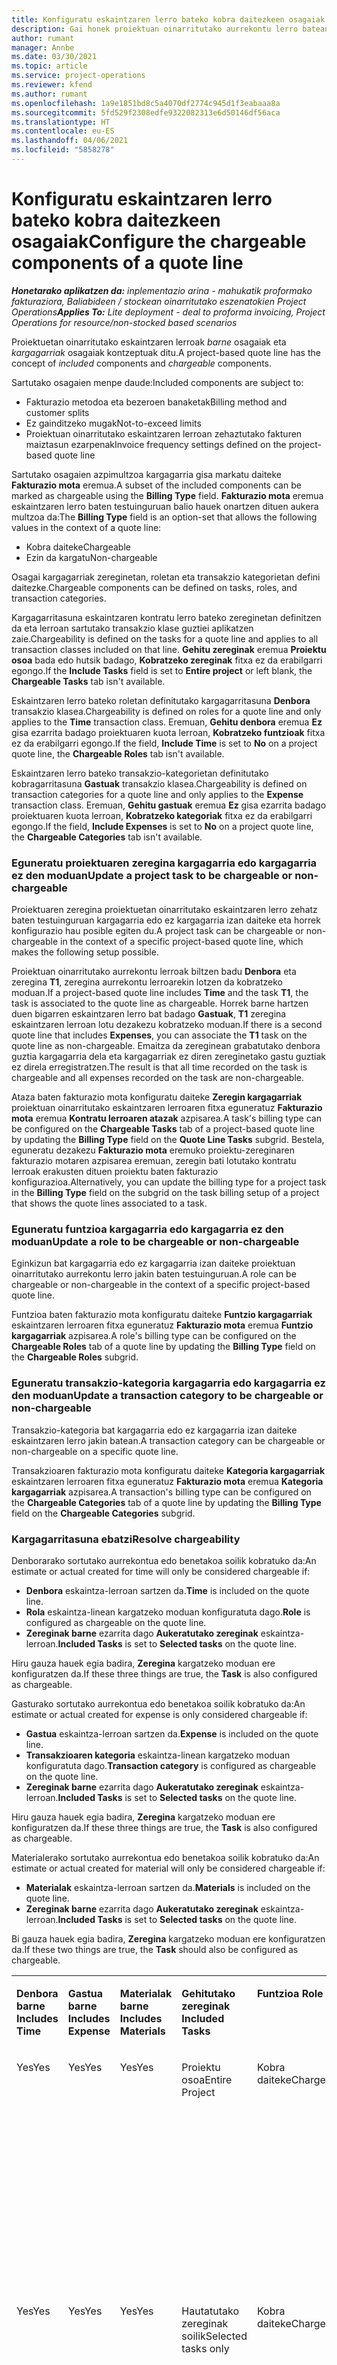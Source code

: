 ```yaml
---
title: Konfiguratu eskaintzaren lerro bateko kobra daitezkeen osagaiak
description: Gai honek proiektuan oinarritutako aurrekontu lerro batean kargagarriak eta kargagarriak ez diren osagaiak konfiguratzeari buruzko informazioa eskaintzen du.
author: rumant
manager: Annbe
ms.date: 03/30/2021
ms.topic: article
ms.service: project-operations
ms.reviewer: kfend
ms.author: rumant
ms.openlocfilehash: 1a9e1851bd8c5a4070df2774c945d1f3eabaaa8a
ms.sourcegitcommit: 5fd529f2308edfe9322082313e6d50146df56aca
ms.translationtype: HT
ms.contentlocale: eu-ES
ms.lasthandoff: 04/06/2021
ms.locfileid: "5858278"
---
```

# <a name="configure-the-chargeable-components-of-a-quote-line"></a><span data-ttu-id="e1ec6-103">Konfiguratu eskaintzaren lerro bateko kobra daitezkeen osagaiak</span><span class="sxs-lookup"><span data-stu-id="e1ec6-103">Configure the chargeable components of a quote line</span></span> 

<span data-ttu-id="e1ec6-104">_**Honetarako aplikatzen da:** inplementazio arina - mahukatik proformako fakturaziora, Baliabideen / stockean oinarritutako eszenatokien Project Operations_</span><span class="sxs-lookup"><span data-stu-id="e1ec6-104">_**Applies To:** Lite deployment - deal to proforma invoicing, Project Operations for resource/non-stocked based scenarios_</span></span>

<span data-ttu-id="e1ec6-105">Proiektuetan oinarritutako eskaintzaren lerroak *barne* osagaiak eta *kargagarriak* osagaiak kontzeptuak ditu.</span><span class="sxs-lookup"><span data-stu-id="e1ec6-105">A project-based quote line has the concept of *included* components and *chargeable* components.</span></span>

<span data-ttu-id="e1ec6-106">Sartutako osagaien menpe daude:</span><span class="sxs-lookup"><span data-stu-id="e1ec6-106">Included components are subject to:</span></span>

  - <span data-ttu-id="e1ec6-107">Fakturazio metodoa eta bezeroen banaketak</span><span class="sxs-lookup"><span data-stu-id="e1ec6-107">Billing method and customer splits</span></span>
  - <span data-ttu-id="e1ec6-108">Ez gainditzeko mugak</span><span class="sxs-lookup"><span data-stu-id="e1ec6-108">Not-to-exceed limits</span></span> 
  - <span data-ttu-id="e1ec6-109">Proiektuan oinarritutako eskaintzaren lerroan zehaztutako fakturen maiztasun ezarpenak</span><span class="sxs-lookup"><span data-stu-id="e1ec6-109">Invoice frequency settings defined on the project-based quote line</span></span>

<span data-ttu-id="e1ec6-110">Sartutako osagaien azpimultzoa kargagarria gisa markatu daiteke **Fakturazio mota** eremua.</span><span class="sxs-lookup"><span data-stu-id="e1ec6-110">A subset of the included components can be marked as chargeable using the **Billing Type** field.</span></span> <span data-ttu-id="e1ec6-111">**Fakturazio mota** eremua eskaintzaren lerro baten testuinguruan balio hauek onartzen dituen aukera multzoa da:</span><span class="sxs-lookup"><span data-stu-id="e1ec6-111">The **Billing Type** field is an option-set that allows the following values in the context of a quote line:</span></span>

  - <span data-ttu-id="e1ec6-112">Kobra daiteke</span><span class="sxs-lookup"><span data-stu-id="e1ec6-112">Chargeable</span></span>
  - <span data-ttu-id="e1ec6-113">Ezin da kargatu</span><span class="sxs-lookup"><span data-stu-id="e1ec6-113">Non-chargeable</span></span>

<span data-ttu-id="e1ec6-114">Osagai kargagarriak zereginetan, roletan eta transakzio kategorietan defini daitezke.</span><span class="sxs-lookup"><span data-stu-id="e1ec6-114">Chargeable components can be defined on tasks, roles, and transaction categories.</span></span>

<span data-ttu-id="e1ec6-115">Kargagarritasuna eskaintzaren kontratu lerro bateko zereginetan definitzen da eta lerroan sartutako transakzio klase guztiei aplikatzen zaie.</span><span class="sxs-lookup"><span data-stu-id="e1ec6-115">Chargeability is defined on the tasks for a quote line and applies to all transaction classes included on that line.</span></span> <span data-ttu-id="e1ec6-116">**Gehitu zereginak** eremua **Proiektu osoa** bada edo hutsik badago, **Kobratzeko zereginak** fitxa ez da erabilgarri egongo.</span><span class="sxs-lookup"><span data-stu-id="e1ec6-116">If the **Include Tasks** field is set to **Entire project** or left blank, the **Chargeable Tasks** tab isn't available.</span></span>

<span data-ttu-id="e1ec6-117">Eskaintzaren lerro bateko roletan definitutako kargagarritasuna **Denbora** transakzio klasea.</span><span class="sxs-lookup"><span data-stu-id="e1ec6-117">Chargeability is defined on roles for a quote line and only applies to the **Time** transaction class.</span></span> <span data-ttu-id="e1ec6-118">Eremuan, **Gehitu denbora** eremua **Ez** gisa ezarrita badago proiektuaren kuota lerroan, **Kobratzeko funtzioak** fitxa ez da erabilgarri egongo.</span><span class="sxs-lookup"><span data-stu-id="e1ec6-118">If the field, **Include Time** is set to **No** on a project quote line, the **Chargeable Roles** tab isn't available.</span></span>

<span data-ttu-id="e1ec6-119">Eskaintzaren lerro bateko transakzio-kategorietan definitutako kobragarritasuna **Gastuak** transakzio klasea.</span><span class="sxs-lookup"><span data-stu-id="e1ec6-119">Chargeability is defined on transaction categories for a  quote line and only applies to the **Expense** transaction class.</span></span> <span data-ttu-id="e1ec6-120">Eremuan, **Gehitu gastuak** eremua **Ez** gisa ezarrita badago proiektuaren kuota lerroan, **Kobratzeko kategoriak** fitxa ez da erabilgarri egongo.</span><span class="sxs-lookup"><span data-stu-id="e1ec6-120">If the field, **Include Expenses** is set to **No** on a project quote line, the **Chargeable Categories** tab isn't available.</span></span>

### <a name="update-a-project-task-to-be-chargeable-or-non-chargeable"></a><span data-ttu-id="e1ec6-121">Eguneratu proiektuaren zeregina kargagarria edo kargagarria ez den moduan</span><span class="sxs-lookup"><span data-stu-id="e1ec6-121">Update a project task to be chargeable or non-chargeable</span></span>

<span data-ttu-id="e1ec6-122">Proiektuaren zeregina proiektuetan oinarritutako eskaintzaren lerro zehatz baten testuinguruan kargagarria edo ez kargagarria izan daiteke eta horrek konfigurazio hau posible egiten du.</span><span class="sxs-lookup"><span data-stu-id="e1ec6-122">A project task can be chargeable or non-chargeable in the context of a specific project-based quote line, which makes the following setup possible.</span></span>

<span data-ttu-id="e1ec6-123">Proiektuan oinarritutako aurrekontu lerroak biltzen badu **Denbora** eta zeregina **T1**, zeregina aurrekontu lerroarekin lotzen da kobratzeko moduan.</span><span class="sxs-lookup"><span data-stu-id="e1ec6-123">If a project-based quote line includes **Time** and the task **T1**, the task is associated to the quote line as chargeable.</span></span> <span data-ttu-id="e1ec6-124">Horrek barne hartzen duen bigarren eskaintzaren lerro bat badago **Gastuak**, **T1** zeregina eskaintzaren lerroan lotu dezakezu kobratzeko moduan.</span><span class="sxs-lookup"><span data-stu-id="e1ec6-124">If there is a second quote line that includes **Expenses**, you can associate the **T1** task on the quote line as non-chargeable.</span></span> <span data-ttu-id="e1ec6-125">Emaitza da zereginean grabatutako denbora guztia kargagarria dela eta kargagarriak ez diren zereginetako gastu guztiak ez direla erregistratzen.</span><span class="sxs-lookup"><span data-stu-id="e1ec6-125">The result is that all time recorded on the task is chargeable and all expenses recorded on the task are non-chargeable.</span></span>

<span data-ttu-id="e1ec6-126">Ataza baten fakturazio mota konfiguratu daiteke **Zeregin kargagarriak** proiektuan oinarritutako eskaintzaren lerroaren fitxa eguneratuz **Fakturazio mota** eremua **Kontratu lerroaren atazak** azpisarea.</span><span class="sxs-lookup"><span data-stu-id="e1ec6-126">A task's billing type can be configured on the **Chargeable Tasks** tab of a project-based quote line by updating the **Billing Type** field on the **Quote Line Tasks** subgrid.</span></span> <span data-ttu-id="e1ec6-127">Bestela, eguneratu dezakezu **Fakturazio mota** eremuko proiektu-zereginaren fakturazio motaren azpisarea eremuan, zeregin bati lotutako kontratu lerroak erakusten dituen proiektu baten fakturazio konfigurazioa.</span><span class="sxs-lookup"><span data-stu-id="e1ec6-127">Alternatively, you can update the billing type for a project task in the **Billing Type** field on the subgrid on the task billing setup of a project that shows the quote lines associated to a task.</span></span>

### <a name="update-a-role-to-be-chargeable-or-non-chargeable"></a><span data-ttu-id="e1ec6-128">Eguneratu funtzioa kargagarria edo kargagarria ez den moduan</span><span class="sxs-lookup"><span data-stu-id="e1ec6-128">Update a role to be chargeable or non-chargeable</span></span>

<span data-ttu-id="e1ec6-129">Eginkizun bat kargagarria edo ez kargagarria izan daiteke proiektuan oinarritutako aurrekontu lerro jakin baten testuinguruan.</span><span class="sxs-lookup"><span data-stu-id="e1ec6-129">A role can be chargeable or non-chargeable in the context of a specific project-based quote line.</span></span>

<span data-ttu-id="e1ec6-130">Funtzioa baten fakturazio mota konfiguratu daiteke **Funtzio kargagarriak** eskaintzaren lerroaren fitxa eguneratuz **Fakturazio mota** eremua **Funtzio kargagarriak** azpisarea.</span><span class="sxs-lookup"><span data-stu-id="e1ec6-130">A role's billing type can be configured on the **Chargeable Roles** tab of a quote line by updating the **Billing Type** field on the **Chargeable Roles** subgrid.</span></span>

### <a name="update-a-transaction-category-to-be-chargeable-or-non-chargeable"></a><span data-ttu-id="e1ec6-131">Eguneratu transakzio-kategoria kargagarria edo kargagarria ez den moduan</span><span class="sxs-lookup"><span data-stu-id="e1ec6-131">Update a transaction category to be chargeable or non-chargeable</span></span>

<span data-ttu-id="e1ec6-132">Transakzio-kategoria bat kargagarria edo ez kargagarria izan daiteke eskaintzaren lerro jakin batean.</span><span class="sxs-lookup"><span data-stu-id="e1ec6-132">A transaction category can be chargeable or non-chargeable on a specific quote line.</span></span>

<span data-ttu-id="e1ec6-133">Transakzioaren fakturazio mota konfiguratu daiteke **Kategoria kargagarriak** eskaintzaren lerroaren fitxa eguneratuz **Fakturazio mota** eremua **Kategoria kargagarriak** azpisarea.</span><span class="sxs-lookup"><span data-stu-id="e1ec6-133">A transaction's billing type can be configured on the **Chargeable Categories** tab of a quote line by updating the **Billing Type** field on the **Chargeable Categories** subgrid.</span></span>

### <a name="resolve-chargeability"></a><span data-ttu-id="e1ec6-134">Kargagarritasuna ebatzi</span><span class="sxs-lookup"><span data-stu-id="e1ec6-134">Resolve chargeability</span></span>
<span data-ttu-id="e1ec6-135">Denborarako sortutako aurrekontua edo benetakoa soilik kobratuko da:</span><span class="sxs-lookup"><span data-stu-id="e1ec6-135">An estimate or actual created for time will only be considered chargeable if:</span></span>

   - <span data-ttu-id="e1ec6-136">**Denbora** eskaintza-lerroan sartzen da.</span><span class="sxs-lookup"><span data-stu-id="e1ec6-136">**Time** is included on the quote line.</span></span>
   - <span data-ttu-id="e1ec6-137">**Rola** eskaintza-linean kargatzeko moduan konfiguratuta dago.</span><span class="sxs-lookup"><span data-stu-id="e1ec6-137">**Role** is configured as chargeable on the quote line.</span></span>
   - <span data-ttu-id="e1ec6-138">**Zereginak barne** ezarrita dago **Aukeratutako zereginak** eskaintza-lerroan.</span><span class="sxs-lookup"><span data-stu-id="e1ec6-138">**Included Tasks** is set to **Selected tasks** on the quote line.</span></span> 

<span data-ttu-id="e1ec6-139">Hiru gauza hauek egia badira, **Zeregina** kargatzeko moduan ere konfiguratzen da.</span><span class="sxs-lookup"><span data-stu-id="e1ec6-139">If these three things are true, the **Task** is also configured as chargeable.</span></span> 

<span data-ttu-id="e1ec6-140">Gasturako sortutako aurrekontua edo benetakoa soilik kobratuko da:</span><span class="sxs-lookup"><span data-stu-id="e1ec6-140">An estimate or actual created for expense is only considered chargeable if:</span></span> 

   - <span data-ttu-id="e1ec6-141">**Gastua** eskaintza-lerroan sartzen da.</span><span class="sxs-lookup"><span data-stu-id="e1ec6-141">**Expense** is included on the quote line.</span></span>
   - <span data-ttu-id="e1ec6-142">**Transakzioaren kategoria** eskaintza-linean kargatzeko moduan konfiguratuta dago.</span><span class="sxs-lookup"><span data-stu-id="e1ec6-142">**Transaction category** is configured as chargeable on the quote line.</span></span>
   - <span data-ttu-id="e1ec6-143">**Zereginak barne** ezarrita dago **Aukeratutako zereginak** eskaintza-lerroan.</span><span class="sxs-lookup"><span data-stu-id="e1ec6-143">**Included Tasks** is set to **Selected tasks** on the quote line.</span></span>

<span data-ttu-id="e1ec6-144">Hiru gauza hauek egia badira, **Zeregina** kargatzeko moduan ere konfiguratzen da.</span><span class="sxs-lookup"><span data-stu-id="e1ec6-144">If these three things are true, the **Task** is also configured as chargeable.</span></span> 

<span data-ttu-id="e1ec6-145">Materialerako sortutako aurrekontua edo benetakoa soilik kobratuko da:</span><span class="sxs-lookup"><span data-stu-id="e1ec6-145">An estimate or actual created for material will only be considered chargeable if:</span></span>

   - <span data-ttu-id="e1ec6-146">**Materialak** eskaintza-lerroan sartzen da.</span><span class="sxs-lookup"><span data-stu-id="e1ec6-146">**Materials** is included on the quote line.</span></span>
   - <span data-ttu-id="e1ec6-147">**Zereginak barne** ezarrita dago **Aukeratutako zereginak** eskaintza-lerroan.</span><span class="sxs-lookup"><span data-stu-id="e1ec6-147">**Included Tasks** is set to **Selected tasks** on the quote line.</span></span>

<span data-ttu-id="e1ec6-148">Bi gauza hauek egia badira, **Zeregina** kargatzeko moduan ere konfiguratzen da.</span><span class="sxs-lookup"><span data-stu-id="e1ec6-148">If these two things are true, the **Task** should also be configured as chargeable.</span></span> 


<table border="0" cellspacing="0" cellpadding="0">
    <tbody>
        <tr>
            <td width="70" valign="top">
                <p><span data-ttu-id="e1ec6-149">
                    <strong>Denbora barne</strong>
                </span><span class="sxs-lookup"><span data-stu-id="e1ec6-149">
                    <strong>Includes Time</strong>
                </span></span></p>
            </td>
            <td width="78" valign="top">
                <p><span data-ttu-id="e1ec6-150">
                    <strong>Gastua barne</strong>
                    <strong></strong>
                </span><span class="sxs-lookup"><span data-stu-id="e1ec6-150">
                    <strong>Includes Expense</strong>
                    <strong></strong>
                </span></span></p>
            </td>
            <td width="63" valign="top">
                <p><span data-ttu-id="e1ec6-151">
                    <strong>Materialak barne</strong>
                    <strong></strong>
                </span><span class="sxs-lookup"><span data-stu-id="e1ec6-151">
                    <strong>Includes Materials</strong>
                    <strong></strong>
                </span></span></p>
            </td>
            <td width="75" valign="top">
                <p><span data-ttu-id="e1ec6-152">
                    <strong>Gehitutako zereginak</strong>
                    <strong></strong>
                </span><span class="sxs-lookup"><span data-stu-id="e1ec6-152">
                    <strong>Included Tasks</strong>
                    <strong></strong>
                </span></span></p>
            </td>
            <td width="65" valign="top">
                <p><span data-ttu-id="e1ec6-153">
                    <strong>Funtzioa</strong>
                    <strong></strong>
                </span><span class="sxs-lookup"><span data-stu-id="e1ec6-153">
                    <strong>Role</strong>
                    <strong></strong>
                </span></span></p>
            </td>
            <td width="70" valign="top">
                <p><span data-ttu-id="e1ec6-154">
                    <strong>Kategoria</strong>
                    <strong></strong>
                </span><span class="sxs-lookup"><span data-stu-id="e1ec6-154">
                    <strong>Category</strong>
                    <strong></strong>
                </span></span></p>
            </td>
            <td width="65" valign="top">
                <p><span data-ttu-id="e1ec6-155">
                    <strong>Ataza</strong>
                    <strong></strong>
                </span><span class="sxs-lookup"><span data-stu-id="e1ec6-155">
                    <strong>Task</strong>
                    <strong></strong>
                </span></span></p>
            </td>
            <td width="350" valign="top">
                <p><span data-ttu-id="e1ec6-156">
                    <strong>Kargagarritasunaren eragina</strong>
                </span><span class="sxs-lookup"><span data-stu-id="e1ec6-156">
                    <strong>Chargeability impact</strong>
                </span></span></p>
            </td>
        </tr>
        <tr>
            <td width="70" valign="top">
                <p>
<span data-ttu-id="e1ec6-157">Yes</span><span class="sxs-lookup"><span data-stu-id="e1ec6-157">Yes</span></span> </p>
            </td>
            <td width="78" valign="top">
                <p>
<span data-ttu-id="e1ec6-158">Yes</span><span class="sxs-lookup"><span data-stu-id="e1ec6-158">Yes</span></span> </p>
            </td>
            <td width="63" valign="top">
                <p>
<span data-ttu-id="e1ec6-159">Yes</span><span class="sxs-lookup"><span data-stu-id="e1ec6-159">Yes</span></span> </p>
            </td>
            <td width="75" valign="top">
                <p>
<span data-ttu-id="e1ec6-160">Proiektu osoa</span><span class="sxs-lookup"><span data-stu-id="e1ec6-160">Entire Project</span></span> </p>
            </td>
            <td width="65" valign="top">
                <p>
<span data-ttu-id="e1ec6-161">Kobra daiteke</span><span class="sxs-lookup"><span data-stu-id="e1ec6-161">Chargeable</span></span> </p>
            </td>
            <td width="70" valign="top">
                <p>
<span data-ttu-id="e1ec6-162">Kobra daiteke</span><span class="sxs-lookup"><span data-stu-id="e1ec6-162">Chargeable</span></span> </p>
            </td>
            <td width="65" valign="top">
                <p>
<span data-ttu-id="e1ec6-163">Ezin da ezarri</span><span class="sxs-lookup"><span data-stu-id="e1ec6-163">Cannot be set</span></span> </p>
            </td>
            <td width="350" valign="top">
                <p>
<span data-ttu-id="e1ec6-164">Fakturazioa denbora errealean: Kargagarria</span><span class="sxs-lookup"><span data-stu-id="e1ec6-164">Billing on a time actual: Chargeable</span></span> </p>
                <p>
<span data-ttu-id="e1ec6-165">Fakturazio mota benetako gastuan: Kargagarria</span><span class="sxs-lookup"><span data-stu-id="e1ec6-165">Billing type on expense actual: Chargeable</span></span> </p>
                <p>
<span data-ttu-id="e1ec6-166">Fakturazio mota benetako materialean: Kargagarria</span><span class="sxs-lookup"><span data-stu-id="e1ec6-166">Billing type on material actual: Chargeable</span></span> </p>
            </td>
        </tr>
        <tr>
            <td width="70" valign="top">
                <p>
<span data-ttu-id="e1ec6-167">Yes</span><span class="sxs-lookup"><span data-stu-id="e1ec6-167">Yes</span></span> </p>
            </td>
            <td width="78" valign="top">
                <p>
<span data-ttu-id="e1ec6-168">Yes</span><span class="sxs-lookup"><span data-stu-id="e1ec6-168">Yes</span></span> </p>
            </td>
            <td width="63" valign="top">
                <p>
<span data-ttu-id="e1ec6-169">Yes</span><span class="sxs-lookup"><span data-stu-id="e1ec6-169">Yes</span></span> </p>
            </td>
            <td width="75" valign="top">
                <p>
<span data-ttu-id="e1ec6-170">Hautatutako zereginak soilik</span><span class="sxs-lookup"><span data-stu-id="e1ec6-170">Selected tasks only</span></span> </p>
            </td>
            <td width="65" valign="top">
                <p>
<span data-ttu-id="e1ec6-171">Kobra daiteke</span><span class="sxs-lookup"><span data-stu-id="e1ec6-171">Chargeable</span></span> </p>
            </td>
            <td width="70" valign="top">
                <p>
<span data-ttu-id="e1ec6-172">Kobra daiteke</span><span class="sxs-lookup"><span data-stu-id="e1ec6-172">Chargeable</span></span> </p>
            </td>
            <td width="65" valign="top">
                <p>
<span data-ttu-id="e1ec6-173">Kobra daiteke</span><span class="sxs-lookup"><span data-stu-id="e1ec6-173">Chargeable</span></span> </p>
            </td>
            <td width="350" valign="top">
                <p>
<span data-ttu-id="e1ec6-174">Fakturazioa denbora errealean: Kargagarria</span><span class="sxs-lookup"><span data-stu-id="e1ec6-174">Billing on a time actual: Chargeable</span></span> </p>
                <p>
<span data-ttu-id="e1ec6-175">Fakturazio mota benetako gastuan: Kargagarria</span><span class="sxs-lookup"><span data-stu-id="e1ec6-175">Billing type on expense actual: Chargeable</span></span> </p>
                <p>
<span data-ttu-id="e1ec6-176">Fakturazio mota benetako materialean: Kargagarria</span><span class="sxs-lookup"><span data-stu-id="e1ec6-176">Billing type on material actual: Chargeable</span></span> </p>
            </td>
        </tr>
        <tr>
            <td width="70" valign="top">
                <p>
<span data-ttu-id="e1ec6-177">Yes</span><span class="sxs-lookup"><span data-stu-id="e1ec6-177">Yes</span></span> </p>
            </td>
            <td width="78" valign="top">
                <p>
<span data-ttu-id="e1ec6-178">Yes</span><span class="sxs-lookup"><span data-stu-id="e1ec6-178">Yes</span></span> </p>
            </td>
            <td width="63" valign="top">
                <p>
<span data-ttu-id="e1ec6-179">Yes</span><span class="sxs-lookup"><span data-stu-id="e1ec6-179">Yes</span></span> </p>
            </td>
            <td width="75" valign="top">
                <p>
<span data-ttu-id="e1ec6-180">Hautatutako zereginak soilik</span><span class="sxs-lookup"><span data-stu-id="e1ec6-180">Selected tasks only</span></span> </p>
            </td>
            <td width="65" valign="top">
                <p><span data-ttu-id="e1ec6-181">
                    <strong>Ezin da kargatu</strong>
                </span><span class="sxs-lookup"><span data-stu-id="e1ec6-181">
                    <strong>Non - Chargeable</strong>
                </span></span></p>
            </td>
            <td width="70" valign="top">
                <p>
<span data-ttu-id="e1ec6-182">Kobra daiteke</span><span class="sxs-lookup"><span data-stu-id="e1ec6-182">Chargeable</span></span> </p>
            </td>
            <td width="65" valign="top">
                <p>
<span data-ttu-id="e1ec6-183">Kobra daiteke</span><span class="sxs-lookup"><span data-stu-id="e1ec6-183">Chargeable</span></span> </p>
            </td>
            <td width="350" valign="top">
                <p>
<span data-ttu-id="e1ec6-184">Fakturazioa denbora errealean: <strong>Ez-kargagarria</strong>
                </span><span class="sxs-lookup"><span data-stu-id="e1ec6-184">Billing on a time actual: <strong>Non-Chargeable</strong>
                </span></span></p>
                <p>
<span data-ttu-id="e1ec6-185">Fakturazio mota benetako gastuan: Kargagarria</span><span class="sxs-lookup"><span data-stu-id="e1ec6-185">Billing type on expense actual: Chargeable</span></span> </p>
                <p>
<span data-ttu-id="e1ec6-186">Fakturazio mota benetako materialean: Kargagarria</span><span class="sxs-lookup"><span data-stu-id="e1ec6-186">Billing type on material actual: Chargeable</span></span> </p>
            </td>
        </tr>
        <tr>
            <td width="70" valign="top">
                <p>
<span data-ttu-id="e1ec6-187">Yes</span><span class="sxs-lookup"><span data-stu-id="e1ec6-187">Yes</span></span> </p>
            </td>
            <td width="78" valign="top">
                <p>
<span data-ttu-id="e1ec6-188">Yes</span><span class="sxs-lookup"><span data-stu-id="e1ec6-188">Yes</span></span> </p>
            </td>
            <td width="63" valign="top">
                <p>
<span data-ttu-id="e1ec6-189">Yes</span><span class="sxs-lookup"><span data-stu-id="e1ec6-189">Yes</span></span> </p>
            </td>
            <td width="75" valign="top">
                <p>
<span data-ttu-id="e1ec6-190">Hautatutako zereginak soilik</span><span class="sxs-lookup"><span data-stu-id="e1ec6-190">Selected tasks only</span></span> </p>
            </td>
            <td width="65" valign="top">
                <p>
<span data-ttu-id="e1ec6-191">Kobra daiteke</span><span class="sxs-lookup"><span data-stu-id="e1ec6-191">Chargeable</span></span> </p>
            </td>
            <td width="70" valign="top">
                <p>
<span data-ttu-id="e1ec6-192">Kobra daiteke</span><span class="sxs-lookup"><span data-stu-id="e1ec6-192">Chargeable</span></span> </p>
            </td>
            <td width="65" valign="top">
                <p><span data-ttu-id="e1ec6-193">
                    <strong>Ez-kargagarria</strong>
                </span><span class="sxs-lookup"><span data-stu-id="e1ec6-193">
                    <strong>Non-Chargeable</strong>
                </span></span></p>
            </td>
            <td width="350" valign="top">
                <p>
<span data-ttu-id="e1ec6-194">Fakturazioa denbora errealean: <strong>Ez-kargagarria</strong>
                </span><span class="sxs-lookup"><span data-stu-id="e1ec6-194">Billing on a time actual: <strong>Non-Chargeable</strong>
                </span></span></p>
                <p>
<span data-ttu-id="e1ec6-195">Fakturazio mota benetako gastuan: <strong>Ez-kargagarria</strong>
                </span><span class="sxs-lookup"><span data-stu-id="e1ec6-195">Billing type on expense actual: <strong>Non-Chargeable</strong>
                </span></span></p>
                <p>
<span data-ttu-id="e1ec6-196">Fakturazio mota benetako materialean: <strong>Ez-kargagarria</strong>
                </span><span class="sxs-lookup"><span data-stu-id="e1ec6-196">Billing type on material actual: <strong>Non-Chargeable</strong>
                </span></span></p>
            </td>
        </tr>
        <tr>
            <td width="70" valign="top">
                <p>
<span data-ttu-id="e1ec6-197">Yes</span><span class="sxs-lookup"><span data-stu-id="e1ec6-197">Yes</span></span> </p>
            </td>
            <td width="78" valign="top">
                <p>
<span data-ttu-id="e1ec6-198">Yes</span><span class="sxs-lookup"><span data-stu-id="e1ec6-198">Yes</span></span> </p>
            </td>
            <td width="63" valign="top">
                <p>
<span data-ttu-id="e1ec6-199">Yes</span><span class="sxs-lookup"><span data-stu-id="e1ec6-199">Yes</span></span> </p>
            </td>
            <td width="75" valign="top">
                <p>
<span data-ttu-id="e1ec6-200">Hautatutako zereginak soilik</span><span class="sxs-lookup"><span data-stu-id="e1ec6-200">Selected tasks only</span></span> </p>
            </td>
            <td width="65" valign="top">
                <p><span data-ttu-id="e1ec6-201">
                    <strong>Ez-kargagarria</strong>
                </span><span class="sxs-lookup"><span data-stu-id="e1ec6-201">
                    <strong>Non-Chargeable</strong>
                </span></span></p>
            </td>
            <td width="70" valign="top">
                <p>
<span data-ttu-id="e1ec6-202">Kobra daiteke</span><span class="sxs-lookup"><span data-stu-id="e1ec6-202">Chargeable</span></span> </p>
            </td>
            <td width="65" valign="top">
                <p><span data-ttu-id="e1ec6-203">
                    <strong>Ez-kargagarria</strong>
                </span><span class="sxs-lookup"><span data-stu-id="e1ec6-203">
                    <strong>Non- Chargeable</strong>
                </span></span></p>
            </td>
            <td width="350" valign="top">
                <p>
<span data-ttu-id="e1ec6-204">Fakturazioa denbora errealean: <strong>Ez-kargagarria</strong>
                </span><span class="sxs-lookup"><span data-stu-id="e1ec6-204">Billing on a time actual: <strong>Non-Chargeable</strong>
                </span></span></p>
                <p>
<span data-ttu-id="e1ec6-205">Fakturazio mota benetako gastuan: <strong>Ez-kargagarria</strong>
                </span><span class="sxs-lookup"><span data-stu-id="e1ec6-205">Billing type on expense actual: <strong>Non-Chargeable</strong>
                </span></span></p>
                <p>
<span data-ttu-id="e1ec6-206">Fakturazio mota benetako materialean: <strong>Ez-kargagarria</strong>
                </span><span class="sxs-lookup"><span data-stu-id="e1ec6-206">Billing type on material actual: <strong> Non-Chargeable</strong>
                </span></span></p>
            </td>
        </tr>
        <tr>
            <td width="70" valign="top">
                <p>
<span data-ttu-id="e1ec6-207">Yes</span><span class="sxs-lookup"><span data-stu-id="e1ec6-207">Yes</span></span> </p>
            </td>
            <td width="78" valign="top">
                <p>
<span data-ttu-id="e1ec6-208">Yes</span><span class="sxs-lookup"><span data-stu-id="e1ec6-208">Yes</span></span> </p>
            </td>
            <td width="63" valign="top">
                <p>
<span data-ttu-id="e1ec6-209">Yes</span><span class="sxs-lookup"><span data-stu-id="e1ec6-209">Yes</span></span> </p>
            </td>
            <td width="75" valign="top">
                <p>
<span data-ttu-id="e1ec6-210">Hautatutako zereginak soilik</span><span class="sxs-lookup"><span data-stu-id="e1ec6-210">Selected tasks only</span></span> </p>
            </td>
            <td width="65" valign="top">
                <p><span data-ttu-id="e1ec6-211">
                    <strong>Ez-kargagarria</strong>
                </span><span class="sxs-lookup"><span data-stu-id="e1ec6-211">
                    <strong>Non-Chargeable</strong>
                </span></span></p>
            </td>
            <td width="70" valign="top">
                <p><span data-ttu-id="e1ec6-212">
                    <strong>Ez-kargagarria</strong>
                </span><span class="sxs-lookup"><span data-stu-id="e1ec6-212">
                    <strong>Non-Chargeable</strong>
                </span></span></p>
            </td>
            <td width="65" valign="top">
                <p>
<span data-ttu-id="e1ec6-213">Kobra daiteke</span><span class="sxs-lookup"><span data-stu-id="e1ec6-213">Chargeable</span></span> </p>
            </td>
            <td width="350" valign="top">
                <p>
<span data-ttu-id="e1ec6-214">Fakturazioa denbora errealean: <strong>Ez-kargagarria</strong>
                </span><span class="sxs-lookup"><span data-stu-id="e1ec6-214">Billing on a time actual: <strong>Non-Chargeable</strong>
                </span></span></p>
                <p>
<span data-ttu-id="e1ec6-215">Fakturazio mota benetako gastuan: <strong>Ez-kargagarria</strong>
                </span><span class="sxs-lookup"><span data-stu-id="e1ec6-215">Billing type on expense actual: <strong> Non-Chargeable</strong>
                </span></span></p>
                <p>
<span data-ttu-id="e1ec6-216">Fakturazio mota benetako materialean: Kargagarria</span><span class="sxs-lookup"><span data-stu-id="e1ec6-216">Billing type on material actual: Chargeable</span></span> </p>
            </td>
        </tr>
        <tr>
            <td width="70" valign="top">
                <p><span data-ttu-id="e1ec6-217">
                    <strong>No</strong>
                </span><span class="sxs-lookup"><span data-stu-id="e1ec6-217">
                    <strong>No</strong>
                </span></span></p>
            </td>
            <td width="78" valign="top">
                <p>
<span data-ttu-id="e1ec6-218">Yes</span><span class="sxs-lookup"><span data-stu-id="e1ec6-218">Yes</span></span> </p>
            </td>
            <td width="63" valign="top">
                <p>
<span data-ttu-id="e1ec6-219">Yes</span><span class="sxs-lookup"><span data-stu-id="e1ec6-219">Yes</span></span> </p>
            </td>
            <td width="75" valign="top">
                <p>
<span data-ttu-id="e1ec6-220">Proiektu osoa</span><span class="sxs-lookup"><span data-stu-id="e1ec6-220">Entire Project</span></span> </p>
            </td>
            <td width="65" valign="top">
                <p>
<span data-ttu-id="e1ec6-221">Ezin da ezarri</span><span class="sxs-lookup"><span data-stu-id="e1ec6-221">Cannot be set</span></span> </p>
            </td>
            <td width="70" valign="top">
                <p><span data-ttu-id="e1ec6-222">
                    <strong>Kobra daiteke</strong>
                </span><span class="sxs-lookup"><span data-stu-id="e1ec6-222">
                    <strong>Chargeable</strong>
                </span></span></p>
            </td>
            <td width="65" valign="top">
                <p>
<span data-ttu-id="e1ec6-223">Ezin da ezarri</span><span class="sxs-lookup"><span data-stu-id="e1ec6-223">Cannot be set</span></span> </p>
            </td>
            <td width="350" valign="top">
                <p>
<span data-ttu-id="e1ec6-224">Fakturazioa denbora errealean: <strong>Ez dago erabilgarri</strong>
                </span><span class="sxs-lookup"><span data-stu-id="e1ec6-224">Billing on a time actual: <strong>Not available</strong>
                </span></span></p>
                <p>
<span data-ttu-id="e1ec6-225">Fakturazio mota benetako gastuan: Kargagarria</span><span class="sxs-lookup"><span data-stu-id="e1ec6-225">Billing type on expense actual: Chargeable</span></span> </p>
                <p>
<span data-ttu-id="e1ec6-226">Fakturazio mota benetako materialean: Kargagarria</span><span class="sxs-lookup"><span data-stu-id="e1ec6-226">Billing type on material actual: Chargeable</span></span> </p>
            </td>
        </tr>
        <tr>
            <td width="70" valign="top">
                <p><span data-ttu-id="e1ec6-227">
                    <strong>No</strong>
                </span><span class="sxs-lookup"><span data-stu-id="e1ec6-227">
                    <strong>No</strong>
                </span></span></p>
            </td>
            <td width="78" valign="top">
                <p>
<span data-ttu-id="e1ec6-228">Yes</span><span class="sxs-lookup"><span data-stu-id="e1ec6-228">Yes</span></span> </p>
            </td>
            <td width="63" valign="top">
                <p>
<span data-ttu-id="e1ec6-229">Yes</span><span class="sxs-lookup"><span data-stu-id="e1ec6-229">Yes</span></span> </p>
            </td>
            <td width="75" valign="top">
                <p>
<span data-ttu-id="e1ec6-230">Proiektu osoa</span><span class="sxs-lookup"><span data-stu-id="e1ec6-230">Entire Project</span></span> </p>
            </td>
            <td width="65" valign="top">
                <p>
<span data-ttu-id="e1ec6-231">Ezin da ezarri</span><span class="sxs-lookup"><span data-stu-id="e1ec6-231">Cannot be set</span></span> </p>
            </td>
            <td width="70" valign="top">
                <p><span data-ttu-id="e1ec6-232">
                    <strong>Ez-kargagarria</strong>
                </span><span class="sxs-lookup"><span data-stu-id="e1ec6-232">
                    <strong>Non-Chargeable</strong>
                </span></span></p>
            </td>
            <td width="65" valign="top">
                <p>
<span data-ttu-id="e1ec6-233">Ezin da ezarri</span><span class="sxs-lookup"><span data-stu-id="e1ec6-233">Cannot be set</span></span> </p>
            </td>
            <td width="350" valign="top">
                <p>
<span data-ttu-id="e1ec6-234">Fakturazioa denbora errealean: <strong>Ez dago erabilgarri</strong>
                </span><span class="sxs-lookup"><span data-stu-id="e1ec6-234">Billing on a time actual: <strong>Not available</strong>
                </span></span></p>
                <p>
<span data-ttu-id="e1ec6-235">Fakturazio mota benetako gastuan: <strong> Ez-kargagarria</strong>
                </span><span class="sxs-lookup"><span data-stu-id="e1ec6-235">Billing type on expense actual: <strong> Non-chargeable</strong>
                </span></span></p>
                <p>
<span data-ttu-id="e1ec6-236">Fakturazio mota benetako materialean: Kargagarria</span><span class="sxs-lookup"><span data-stu-id="e1ec6-236">Billing type on material actual: Chargeable</span></span> </p>
            </td>
        </tr>
        <tr>
            <td width="70" valign="top">
                <p>
<span data-ttu-id="e1ec6-237">Yes</span><span class="sxs-lookup"><span data-stu-id="e1ec6-237">Yes</span></span> </p>
            </td>
            <td width="78" valign="top">
                <p><span data-ttu-id="e1ec6-238">
                    <strong>No</strong>
                </span><span class="sxs-lookup"><span data-stu-id="e1ec6-238">
                    <strong>No</strong>
                </span></span></p>
            </td>
            <td width="63" valign="top">
                <p>
<span data-ttu-id="e1ec6-239">Yes</span><span class="sxs-lookup"><span data-stu-id="e1ec6-239">Yes</span></span> </p>
            </td>
            <td width="75" valign="top">
                <p>
<span data-ttu-id="e1ec6-240">Proiektu osoa</span><span class="sxs-lookup"><span data-stu-id="e1ec6-240">Entire Project</span></span> </p>
            </td>
            <td width="65" valign="top">
                <p>
<span data-ttu-id="e1ec6-241">Kobra daiteke</span><span class="sxs-lookup"><span data-stu-id="e1ec6-241">Chargeable</span></span> </p>
            </td>
            <td width="70" valign="top">
                <p>
<span data-ttu-id="e1ec6-242">Ezin da ezarri</span><span class="sxs-lookup"><span data-stu-id="e1ec6-242">Cannot be set</span></span> </p>
            </td>
            <td width="65" valign="top">
                <p>
<span data-ttu-id="e1ec6-243">Ezin da ezarri</span><span class="sxs-lookup"><span data-stu-id="e1ec6-243">Cannot be set</span></span> </p>
            </td>
            <td width="350" valign="top">
                <p>
<span data-ttu-id="e1ec6-244">Fakturazioa denbora errealean: Kargagarria</span><span class="sxs-lookup"><span data-stu-id="e1ec6-244">Billing on a time actual: Chargeable</span></span> </p>
                <p>
<span data-ttu-id="e1ec6-245">Fakturazio mota benetako gastuan: <strong>Ez dago erabilgarri</strong>
                </span><span class="sxs-lookup"><span data-stu-id="e1ec6-245">Billing type on expense actual:<strong> Not available</strong>
                </span></span></p>
                <p>
<span data-ttu-id="e1ec6-246">Fakturazio mota benetako materialean: Kargagarria</span><span class="sxs-lookup"><span data-stu-id="e1ec6-246">Billing type on material actual: Chargeable</span></span> </p>
            </td>
        </tr>
        <tr>
            <td width="70" valign="top">
                <p>
<span data-ttu-id="e1ec6-247">Yes</span><span class="sxs-lookup"><span data-stu-id="e1ec6-247">Yes</span></span> </p>
            </td>
            <td width="78" valign="top">
                <p><span data-ttu-id="e1ec6-248">
                    <strong>No</strong>
                </span><span class="sxs-lookup"><span data-stu-id="e1ec6-248">
                    <strong>No</strong>
                </span></span></p>
            </td>
            <td width="63" valign="top">
                <p>
<span data-ttu-id="e1ec6-249">Yes</span><span class="sxs-lookup"><span data-stu-id="e1ec6-249">Yes</span></span> </p>
            </td>
            <td width="75" valign="top">
                <p>
<span data-ttu-id="e1ec6-250">Proiektu osoa</span><span class="sxs-lookup"><span data-stu-id="e1ec6-250">Entire Project</span></span> </p>
            </td>
            <td width="65" valign="top">
                <p><span data-ttu-id="e1ec6-251">
                    <strong>Ez-kargagarria</strong>
                </span><span class="sxs-lookup"><span data-stu-id="e1ec6-251">
                    <strong>Non-Chargeable</strong>
                </span></span></p>
            </td>
            <td width="70" valign="top">
                <p>
<span data-ttu-id="e1ec6-252">Ezin da ezarri</span><span class="sxs-lookup"><span data-stu-id="e1ec6-252">Cannot be set</span></span> </p>
            </td>
            <td width="65" valign="top">
                <p>
<span data-ttu-id="e1ec6-253">Ezin da ezarri</span><span class="sxs-lookup"><span data-stu-id="e1ec6-253">Cannot be set</span></span> </p>
            </td>
            <td width="350" valign="top">
                <p>
<span data-ttu-id="e1ec6-254">Fakturazioa denbora errealean: <strong>Ez-kargagarria</strong>
                </span><span class="sxs-lookup"><span data-stu-id="e1ec6-254">Billing on a time actual: <strong>Non-chargeable </strong>
                </span></span></p>
                <p>
<span data-ttu-id="e1ec6-255">Fakturazio mota benetako gastuan: <strong>Ez dago erabilgarri</strong>
                </span><span class="sxs-lookup"><span data-stu-id="e1ec6-255">Billing type on expense actual:<strong> Not available</strong>
                </span></span></p>
                <p>
<span data-ttu-id="e1ec6-256">Fakturazio mota benetako materialean: Kargagarria</span><span class="sxs-lookup"><span data-stu-id="e1ec6-256">Billing type on material actual: Chargeable</span></span> </p>
            </td>
        </tr>
        <tr>
            <td width="70" valign="top">
                <p>
<span data-ttu-id="e1ec6-257">Yes</span><span class="sxs-lookup"><span data-stu-id="e1ec6-257">Yes</span></span> </p>
            </td>
            <td width="78" valign="top">
                <p>
<span data-ttu-id="e1ec6-258">Yes</span><span class="sxs-lookup"><span data-stu-id="e1ec6-258">Yes</span></span> </p>
            </td>
            <td width="63" valign="top">
                <p><span data-ttu-id="e1ec6-259">
                    <strong>No</strong>
                </span><span class="sxs-lookup"><span data-stu-id="e1ec6-259">
                    <strong>No</strong>
                </span></span></p>
            </td>
            <td width="75" valign="top">
                <p>
<span data-ttu-id="e1ec6-260">Proiektu osoa</span><span class="sxs-lookup"><span data-stu-id="e1ec6-260">Entire Project</span></span> </p>
            </td>
            <td width="65" valign="top">
                <p>
<span data-ttu-id="e1ec6-261">Kobra daiteke</span><span class="sxs-lookup"><span data-stu-id="e1ec6-261">Chargeable</span></span> </p>
            </td>
            <td width="70" valign="top">
                <p>
<span data-ttu-id="e1ec6-262">Kobra daiteke</span><span class="sxs-lookup"><span data-stu-id="e1ec6-262">Chargeable</span></span> </p>
            </td>
            <td width="65" valign="top">
                <p>
<span data-ttu-id="e1ec6-263">Ezin da ezarri</span><span class="sxs-lookup"><span data-stu-id="e1ec6-263">Cannot be set</span></span> </p>
            </td>
            <td width="350" valign="top">
                <p>
<span data-ttu-id="e1ec6-264">Fakturazioa denbora errealean: Kargagarria</span><span class="sxs-lookup"><span data-stu-id="e1ec6-264">Billing on a time actual: Chargeable</span></span> </p>
                <p>
<span data-ttu-id="e1ec6-265">Fakturazio mota benetako gastuan: Kargagarria</span><span class="sxs-lookup"><span data-stu-id="e1ec6-265">Billing type on expense actual: Chargeable</span></span> </p>
                <p>
<span data-ttu-id="e1ec6-266">Fakturazio mota benetako materialean: <strong> Ez dago erabilgarri</strong>
                </span><span class="sxs-lookup"><span data-stu-id="e1ec6-266">Billing type on material actual: <strong> Not available</strong>
                </span></span></p>
            </td>
        </tr>
        <tr>
            <td width="70" valign="top">
                <p>
<span data-ttu-id="e1ec6-267">Yes</span><span class="sxs-lookup"><span data-stu-id="e1ec6-267">Yes</span></span> </p>
            </td>
            <td width="78" valign="top">
                <p>
<span data-ttu-id="e1ec6-268">Yes</span><span class="sxs-lookup"><span data-stu-id="e1ec6-268">Yes</span></span> </p>
            </td>
            <td width="63" valign="top">
                <p><span data-ttu-id="e1ec6-269">
                    <strong>No</strong>
                </span><span class="sxs-lookup"><span data-stu-id="e1ec6-269">
                    <strong>No</strong>
                </span></span></p>
            </td>
            <td width="75" valign="top">
                <p>
<span data-ttu-id="e1ec6-270">Proiektu osoa</span><span class="sxs-lookup"><span data-stu-id="e1ec6-270">Entire Project</span></span> </p>
            </td>
            <td width="65" valign="top">
                <p><span data-ttu-id="e1ec6-271">
                    <strong>Ez-kargagarria</strong>
                </span><span class="sxs-lookup"><span data-stu-id="e1ec6-271">
                    <strong>Non-Chargeable</strong>
                </span></span></p>
            </td>
            <td width="70" valign="top">
                <p><span data-ttu-id="e1ec6-272">
                    <strong>Ezin da kargatu</strong>
                </span><span class="sxs-lookup"><span data-stu-id="e1ec6-272">
                    <strong>Non-chargeable</strong>
                </span></span></p>
            </td>
            <td width="65" valign="top">
                <p>
<span data-ttu-id="e1ec6-273">Ezin da ezarri</span><span class="sxs-lookup"><span data-stu-id="e1ec6-273">Cannot be set</span></span> </p>
            </td>
            <td width="350" valign="top">
                <p>
<span data-ttu-id="e1ec6-274">Fakturazioa denbora errealean: <strong>Ez-kargagarria</strong>
                </span><span class="sxs-lookup"><span data-stu-id="e1ec6-274">Billing on a time actual: <strong>Non-chargeable </strong>
                </span></span></p>
                <p>
<span data-ttu-id="e1ec6-275">Fakturazio mota benetako gastuan: <strong> Ez-kargagarria</strong>
                </span><span class="sxs-lookup"><span data-stu-id="e1ec6-275">Billing type on expense actual:<strong> Non-chargeable </strong>
                </span></span></p>
                <p>
<span data-ttu-id="e1ec6-276">Fakturazio mota benetako materialean: <strong> Ez dago erabilgarri</strong>
                </span><span class="sxs-lookup"><span data-stu-id="e1ec6-276">Billing type on material actual:<strong> Not available</strong>
                </span></span></p>
            </td>
        </tr>
    </tbody>
</table>



[!INCLUDE[footer-include](../../includes/footer-banner.md)]
